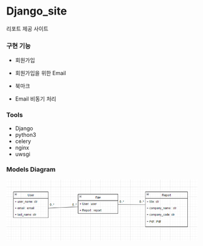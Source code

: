 # Django_site

리포트 제공 사이트


### 구현 기능

* 회원가입

* 회원가입을 위한 Email

* 북마크

* Email 비동기 처리

### Tools

* Django
* python3
* celery
* nginx
* uwsgi

### Models Diagram

![](https://github.com/L-cloud/django_site/blob/main/model_diagram_version1.png?raw=true)